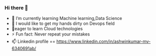 ### Hi there 👋

- 🌱 I’m currently learning Machine learning,Data Science 
- :raised_hands: I would like to get my hands dirty on Devops field
- :eyes:eager to learn Cloud technologies
- ⚡ Fun fact: Never repeat your mistakes
- 📫 Linkedin profile == https://www.linkedin.com/in/ashwinkumar-mv-6340691ab/
